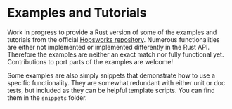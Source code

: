 # Examples and Tutorials

Work in progress to provide a Rust version of some of the examples and tutorials from the official [Hopsworks repository](https://github.com/logicalclocks/hopsworks-tutorials). Numerous functionalities are either not implemented or implemented differently in the Rust API. Therefore the examples are neither an exact match nor fully functional yet. Contributions to port parts of the examples are welcome!

Some examples are also simply snippets that demonstrate how to use a specific functionality. They are somewhat redundant with either unit or doc tests, but included as they can be helpful template scripts. You can find them in the `snippets` folder.
